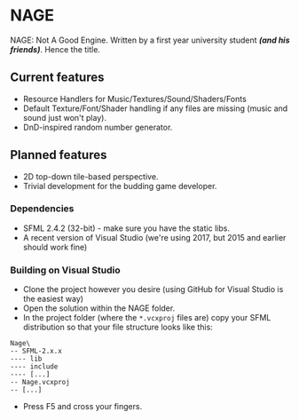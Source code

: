 # NAGE
NAGE: Not A Good Engine. Written by a first year university student **_(and his friends)_**. Hence the title.

## Current features
  * Resource Handlers for Music/Textures/Sound/Shaders/Fonts
  * Default Texture/Font/Shader handling if any files are missing (music and sound just won't play).
  * DnD-inspired random number generator.
  
## Planned features
  * 2D top-down tile-based perspective.
  * Trivial development for the budding game developer.

### Dependencies
  * SFML 2.4.2 (32-bit) - make sure you have the static libs.
  * A recent version of Visual Studio (we're using 2017, but 2015 and earlier should work fine)

### Building on Visual Studio
  * Clone the project however you desire (using GitHub for Visual Studio is the easiest way)
  * Open the solution within the NAGE folder.
  * In the project folder (where the `*.vcxproj` files are) copy your SFML distribution so that your file structure looks like this:
  ```
  Nage\
  -- SFML-2.x.x
  ---- lib
  ---- include
  ---- [...]
  -- Nage.vcxproj
  -- [...]
  ```
  * Press F5 and cross your fingers.


